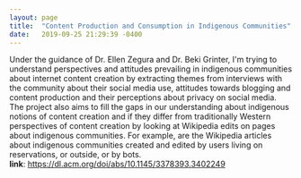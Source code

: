 ```yaml
---
layout: page
title:  "Content Production and Consumption in Indigenous Communities"
date:   2019-09-25 21:29:39 -0400
---
```

Under the guidance of Dr. Ellen Zegura and Dr. Beki Grinter, I'm trying to understand perspectives and attitudes prevailing in indigenous communities about internet content creation by extracting themes from interviews with the community about their social media use, attitudes towards blogging and content production and their perceptions about privacy on social media. The project also aims to fill the gaps in our understanding about indigenous notions of content creation and if they differ from traditionally Western perspectives of content creation by looking at Wikipedia edits on pages about indigenous communities. For example, are the Wikipedia articles about indigenous communities created and edited by users living on reservations, or outside, or by bots.  
__link__: <https://dl.acm.org/doi/abs/10.1145/3378393.3402249> 
